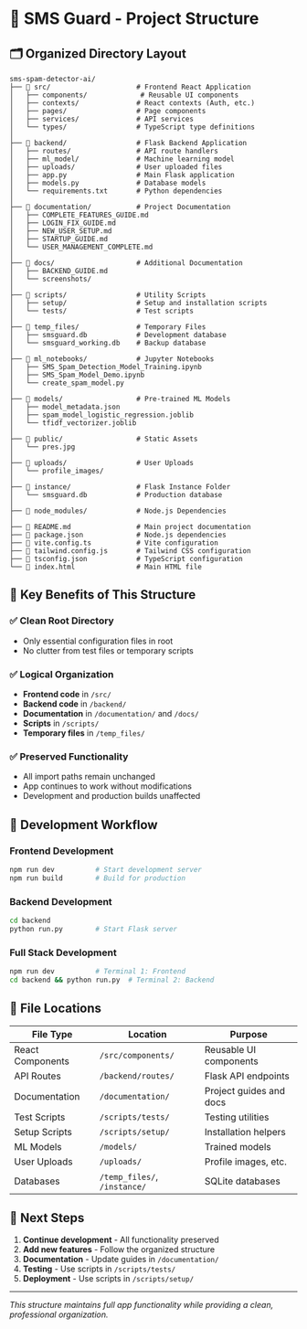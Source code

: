 # 📁 SMS Guard - Project Structure

## 🗂️ Organized Directory Layout

```
sms-spam-detector-ai/
├── 📂 src/                     # Frontend React Application
│   ├── components/             # Reusable UI components
│   ├── contexts/              # React contexts (Auth, etc.)
│   ├── pages/                 # Page components
│   ├── services/              # API services
│   └── types/                 # TypeScript type definitions
│
├── 📂 backend/                 # Flask Backend Application
│   ├── routes/                # API route handlers
│   ├── ml_model/              # Machine learning model
│   ├── uploads/               # User uploaded files
│   ├── app.py                 # Main Flask application
│   ├── models.py              # Database models
│   └── requirements.txt       # Python dependencies
│
├── 📂 documentation/           # Project Documentation
│   ├── COMPLETE_FEATURES_GUIDE.md
│   ├── LOGIN_FIX_GUIDE.md
│   ├── NEW_USER_SETUP.md
│   ├── STARTUP_GUIDE.md
│   └── USER_MANAGEMENT_COMPLETE.md
│
├── 📂 docs/                    # Additional Documentation
│   ├── BACKEND_GUIDE.md
│   └── screenshots/
│
├── 📂 scripts/                 # Utility Scripts
│   ├── setup/                 # Setup and installation scripts
│   └── tests/                 # Test scripts
│
├── 📂 temp_files/              # Temporary Files
│   ├── smsguard.db            # Development database
│   └── smsguard_working.db    # Backup database
│
├── 📂 ml_notebooks/            # Jupyter Notebooks
│   ├── SMS_Spam_Detection_Model_Training.ipynb
│   ├── SMS_Spam_Model_Demo.ipynb
│   └── create_spam_model.py
│
├── 📂 models/                  # Pre-trained ML Models
│   ├── model_metadata.json
│   ├── spam_model_logistic_regression.joblib
│   └── tfidf_vectorizer.joblib
│
├── 📂 public/                  # Static Assets
│   └── pres.jpg
│
├── 📂 uploads/                 # User Uploads
│   └── profile_images/
│
├── 📂 instance/                # Flask Instance Folder
│   └── smsguard.db            # Production database
│
├── 📂 node_modules/            # Node.js Dependencies
│
├── 📄 README.md                # Main project documentation
├── 📄 package.json             # Node.js dependencies
├── 📄 vite.config.ts           # Vite configuration
├── 📄 tailwind.config.js       # Tailwind CSS configuration
├── 📄 tsconfig.json            # TypeScript configuration
└── 📄 index.html               # Main HTML file
```

## 🚀 Key Benefits of This Structure

### ✅ **Clean Root Directory**
- Only essential configuration files in root
- No clutter from test files or temporary scripts

### ✅ **Logical Organization**
- **Frontend code** in `/src/`
- **Backend code** in `/backend/`
- **Documentation** in `/documentation/` and `/docs/`
- **Scripts** in `/scripts/`
- **Temporary files** in `/temp_files/`

### ✅ **Preserved Functionality**
- All import paths remain unchanged
- App continues to work without modifications
- Development and production builds unaffected

## 🔧 Development Workflow

### **Frontend Development**
```bash
npm run dev          # Start development server
npm run build        # Build for production
```

### **Backend Development**
```bash
cd backend
python run.py        # Start Flask server
```

### **Full Stack Development**
```bash
npm run dev          # Terminal 1: Frontend
cd backend && python run.py  # Terminal 2: Backend
```

## 📝 File Locations

| File Type | Location | Purpose |
|-----------|----------|---------|
| React Components | `/src/components/` | Reusable UI components |
| API Routes | `/backend/routes/` | Flask API endpoints |
| Documentation | `/documentation/` | Project guides and docs |
| Test Scripts | `/scripts/tests/` | Testing utilities |
| Setup Scripts | `/scripts/setup/` | Installation helpers |
| ML Models | `/models/` | Trained models |
| User Uploads | `/uploads/` | Profile images, etc. |
| Databases | `/temp_files/`, `/instance/` | SQLite databases |

## 🎯 Next Steps

1. **Continue development** - All functionality preserved
2. **Add new features** - Follow the organized structure
3. **Documentation** - Update guides in `/documentation/`
4. **Testing** - Use scripts in `/scripts/tests/`
5. **Deployment** - Use scripts in `/scripts/setup/`

---

*This structure maintains full app functionality while providing a clean, professional organization.*
